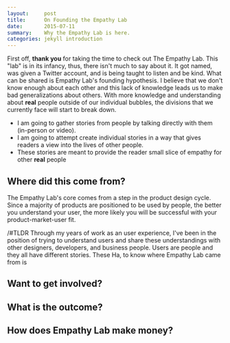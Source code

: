 ```yaml
---
layout:     post
title:      On Founding the Empathy Lab
date:       2015-07-11
summary:    Why the Empathy Lab is here.
categories: jekyll introduction
---
```


First off, **thank you** for taking the time to check out The Empathy Lab. This "lab" is in its infancy, thus, there isn't much to say about it. It got named, was given a Twitter account, and is being taught to listen and be kind. What can be shared is Empathy Lab's founding hypothesis. I believe that we don't know enough about each other and this lack of knowledge leads us to make bad generalizations about others. With more knowledge and understanding about **real** people outside of our individual bubbles, the divisions that we currently face will start to break down.

- I am going to gather stories from people by talking directly with them (in-person or video).
- I am going to attempt create individual stories in a way that gives readers a view into the lives of other people.
- These stories are meant to provide the reader small slice of empathy for other **real** people

## Where did this come from?

The Empathy Lab's core comes from a step in the product design cycle. Since a majority of products are positioned to be used by people, the better you understand your user, the more likely you will be successful with your product-market-user fit.

/#TLDR
Through my years of work as an user experience, I've been in the position of trying to understand users and share these understandings with other designers, developers, and business people. Users are people and they all have different stories. These
Ha, to know where Empathy Lab came from is

## Want to get involved?

## What is the outcome?

## How does Empathy Lab make money?

